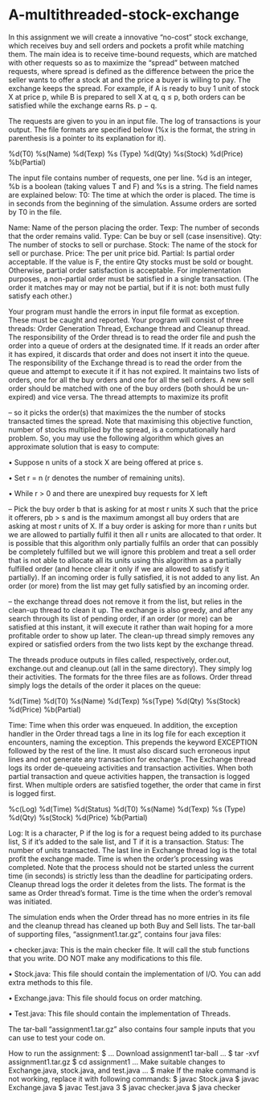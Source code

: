 # A-multithreaded-stock-exchange
In this assignment we will create a innovative “no-cost” stock exchange,
which receives buy and sell orders and pockets a profit while matching them.
The main idea is to receive time-bound requests, which are matched with other
requests so as to maximize the “spread” between matched requests, where spread
is defined as the difference between the price the seller wants to offer a stock at
and the price a buyer is willing to pay. The exchange keeps the spread.
For example, if A is ready to buy 1 unit of stock X at price p, while B is
prepared to sell X at q, q ≤ p, both orders can be satisfied while the exchange
earns Rs. p − q.

The requests are given to you in an input file. The log of transactions is
your output. The file formats are specified below (%x is the format, the string
in parenthesis is a pointer to its explanation for it).

%d(T0) %s(Name) %d(Texp) %s (Type) %d(Qty) %s(Stock) %d(Price)
%b(Partial)

The input file contains number of requests, one per line. %d is an integer,
%b is a boolean (taking values T and F) and %s is a string. The field names
are explained below: T0: The time at which the order is placed. The time is in
seconds from the beginning of the simulation. Assume orders are sorted by T0
in the file.

Name: Name of the person placing the order.
Texp: The number of seconds that the order remains valid.
Type: Can be buy or sell (case insensitive).
Qty: The number of stocks to sell or purchase.
Stock: The name of the stock for sell or purchase.
Price: The per unit price bid.
Partial: Is partial order acceptable. 
If the value is F, the entire Qty stocks must be sold or bought. Otherwise, partial order satisfaction is acceptable. For
implementation purposes, a non-partial order must be satisfied in a single transaction.
(The order it matches may or may not be partial, but if it is not: both
must fully satisfy each other.)

Your program must handle the errors in input file format as exception. These
must be caught and reported. Your program will consist of three threads: Order
Generation Thread, Exchange thread and Cleanup thread.
The responsibility of the Order thread is to read the order file and push the
order into a queue of orders at the designated time. If it reads an order after it
has expired, it discards that order and does not insert it into the queue.
The responsibility of the Exchange thread is to read the order from the queue
and attempt to execute it if it has not expired. It maintains two lists of orders,
one for all the buy orders and one for all the sell orders. A new sell order should
be matched with one of the buy orders (both should be un-expired) and vice
versa. The thread attempts to maximize its profit 

– so it picks the order(s) that maximizes the the number of stocks transacted times the spread.
Note that maximising this objective function, number of stocks multiplied by
the spread, is a computationally hard problem. So, you may use the following
algorithm which gives an approximate solution that is easy to compute:

• Suppose n units of a stock X are being offered at price s.

• Set r = n (r denotes the number of remaining units).

• While r > 0 and there are unexpired buy requests for X left

– Pick the buy order b that is asking for at most r units X such that
the price it offerers, pb > s and is the maximum amongst all buy
orders that are asking at most r units of X. If a buy order is asking
for more than r units but we are allowed to partially fulfil it then all
r units are allocated to that order.
It is possible that this algorithm only partially fulfils an order that can
possibly be completely fulfilled but we will ignore this problem and treat a sell
order that is not able to allocate all its units using this algorithm as a partially
fulfilled order (and hence clear it only if we are allowed to satisfy it partially).
If an incoming order is fully satisfied, it is not added to any list. An order (or
more) from the list may get fully satisfied by an incoming order.

– the exchange thread does not remove it from the list, but relies in the clean-up thread to
clean it up. The exchange is also greedy, and after any search through its list
of pending order, if an order (or more) can be satisfied at this instant, it will
execute it rather than wait hoping for a more profitable order to show up later.
The clean-up thread simply removes any expired or satisfied orders from the
two lists kept by the exchange thread.

The threads produce outputs in files called, respectively, order.out, exchange.out
and cleanup.out (all in the same directory). They simply log their
activities. The formats for the three files are as follows. Order thread simply
logs the details of the order it places on the queue:


%d(Time) %d(T0) %s(Name) %d(Texp) %s(Type) %d(Qty) %s(Stock) %d(Price)
%b(Partial)

Time: Time when this order was enqueued.
    In addition, the exception handler in the Order thread tags a line in its log
file for each exception it encounters, naming the exception. This prepends the
keyword EXCEPTION followed by the rest of the line. It must also discard
such erroneous input lines and not generate any transaction for exchange. The
Exchange thread logs its order de-queueing activities and transaction activities.
When both partial transaction and queue activities happen, the transaction is
logged first. When multiple orders are satisfied together, the order that came
in first is logged first.

%c(Log) %d(Time) %d(Status) %d(T0) %s(Name) %d(Texp) %s (Type) %d(Qty)
%s(Stock) %d(Price) %b(Partial)

Log: It is a character, P if the log is for a request being added to its purchase
list, S if it’s added to the sale list, and T if it is a transaction.
Status: The number of units transacted.
The last line in Exchange thread log is the total profit the exchange made.
  Time is when the order’s processing was completed. Note that the process
should not be started unless the current time (in seconds) is strictly less than
the deadline for participating orders.
  Cleanup thread logs the order it deletes from the lists. The format is the
same as Order thread’s format. Time is the time when the order’s removal was
initiated.

The simulation ends when the Order thread has no more entries in its file
and the cleanup thread has cleaned up both Buy and Sell lists.
The tar-ball of supporting files, “assignment1.tar.gz”, contains four java files:

• checker.java: This is the main checker file. It will call the stub functions
that you write. DO NOT make any modifications to this file.

• Stock.java: This file should contain the implementation of I/O. You can
add extra methods to this file.

• Exchange.java: This file should focus on order matching.

• Test.java: This file should contain the implementation of Threads.

The tar-ball “assignment1.tar.gz” also contains four sample inputs that you
can use to test your code on.



How to run the assignment:
$ ... Download assignment1 tar-ball ...
$ tar -xvf assignment1.tar.gz
$ cd assignment1 ... Make suitable changes to Exchange.java, stock.java, and
test.java ...
$ make
If the make command is not working, replace it with following commands:
$ javac Stock.java
$ javac Exchange.java
$ javac Test.java
3
$ javac checker.java
$ java checker

